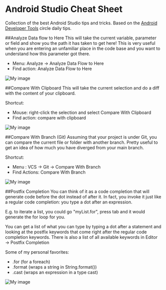 Android Studio Cheat Sheet
=========================

Collection of the best Android Studio tips and tricks. 
Based on the [Android Developer Tools](https://plus.google.com/u/0/communities/114791428968349268860) circle daily tips. 

##Analyze Data flow to Here
This will take the current variable, parameter or field and show you the path it has taken to get here!
This is very useful when you are entering an unfamiliar place in the code base and you want to understand how this parameter got there.
- Menu: Analyze → Analyze Data Flow to Here
- Find action: Analyze Data Flow to Here

![My image](https://lh4.googleusercontent.com/-Fv4MxHWIdHw/VCFWY4Ykv0I/AAAAAAAANoQ/YVe2hmnkAPE/w667-h348-no/31-analyzedataflow.gif)

##Compare With Clipboard
This will take the current selection and do a diff with the content of your clipboard.

Shortcut:
- Mouse: right-click the selection and select Compare With Clipboard
- Find action: compare with clipboard
 
![My image](https://lh6.googleusercontent.com/-6rDn8kL7Pgw/VClEM13oYKI/AAAAAAAAN0o/JWiduW1pWsU/w519-h265-no/34-comparewithclipboard.gif)

##Compare With Branch (Git)
Assuming that your project is under Git, you can compare the current file or folder with another branch.
Pretty useful to get an idea of how much you have diverged from your main branch.

Shortcut:
- Menu : VCS -> Git -> Compare With Branch
- Find Actions: Compare With Branch﻿

![My image](https://lh6.googleusercontent.com/-xW1J3BBZHZc/VC6FVCMexWI/AAAAAAAAN8M/GEJqszoqzXk/w570-h328-no/38-comparewithbranch.gif)

##Postfix Completion
You can think of it as a code completion that will generate code before the dot instead of after it. In fact, you invoke it just like a regular code completion: you type a dot after an expression.

E.g. to iterate a list, you could go "myList.for", press tab and it would generate the for loop for you.

You can get a list of what you can type by typing a dot after a statement and looking at the postfix keywords that come right after the regular code completion keywords. There is also a list of all available keywords in Editor → Postfix Completion

Some of my personal favorites:
- .for (for a foreach)
- .format (wraps a string in String.format())
- .cast (wraps an expression in a type cast)

![My image](https://lh5.googleusercontent.com/-rLMdeb9cbBM/VCVUw0Y656I/AAAAAAAANt8/J2KiRPMjRzs/w474-h136-no/33-postfixcompletion.gif)
